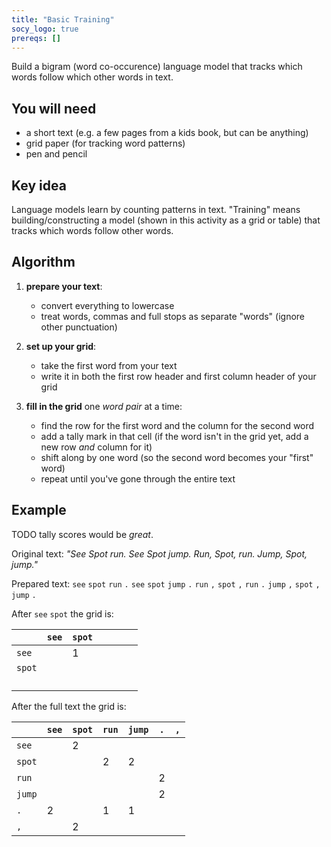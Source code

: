 ```yaml
---
title: "Basic Training"
socy_logo: true
prereqs: []
---
```


Build a bigram (word co-occurence) language model that tracks which words follow
which other words in text.

## You will need

- a short text (e.g. a few pages from a kids book, but can be anything)
- grid paper (for tracking word patterns)
- pen and pencil

## Key idea

Language models learn by counting patterns in text. "Training" means
building/constructing a model (shown in this activity as a grid or table) that
tracks which words follow other words.

## Algorithm

1. **prepare your text**:

   - convert everything to lowercase
   - treat words, commas and full stops as separate "words" (ignore other
     punctuation)

2. **set up your grid**:

   - take the first word from your text
   - write it in both the first row header and first column header of your grid

3. **fill in the grid** one _word pair_ at a time:
   - find the row for the first word and the column for the second word
   - add a tally mark in that cell (if the word isn't in the grid yet, add a new
     row _and_ column for it)
   - shift along by one word (so the second word becomes your "first" word)
   - repeat until you've gone through the entire text

## Example

TODO tally scores would be _great_.

Original text: _"See Spot run. See Spot jump. Run, Spot, run. Jump, Spot,
jump."_

Prepared text: `see` `spot` `run` `.` `see` `spot` `jump` `.` `run` `,` `spot`
`,` `run` `.` `jump` `,` `spot` `,` `jump` `.`

After `see` `spot` the grid is:

|        | `see` | `spot` |     |     |     |     |
| ------ | ----- | ------ | --- | --- | --- | --- |
| `see`  |       | 1      |     |     |     |     |
| `spot` |       |        |     |     |     |     |
|        |       |        |     |     |     |     |
|        |       |        |     |     |     |     |
|        |       |        |     |     |     |     |
|        |       |        |     |     |     |     |

After the full text the grid is:

|        | `see` | `spot` | `run` | `jump` | `.` | `,` |
| ------ | ----- | ------ | ----- | ------ | --- | --- |
| `see`  |       | 2      |       |        |     |     |
| `spot` |       |        | 2     | 2      |     |     |
| `run`  |       |        |       |        | 2   |     |
| `jump` |       |        |       |        | 2   |     |
| `.`    | 2     |        | 1     | 1      |     |     |
| `,`    |       | 2      |       |        |     |     |
